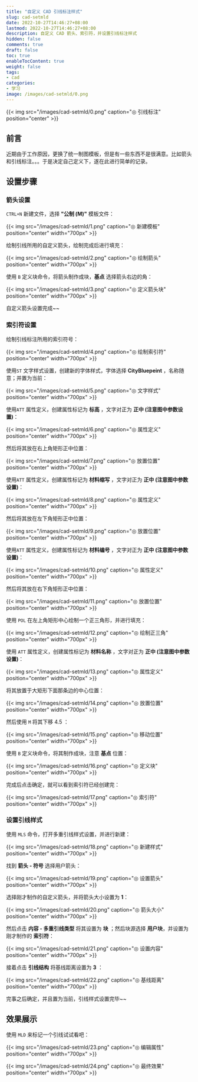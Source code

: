 ```yaml
---
title: "自定义 CAD 引线标注样式"
slug: cad-setmld
date: 2022-10-27T14:46:27+08:00
lastmod: 2022-10-27T14:46:27+08:00
description: 自定义 CAD 箭头、索引符，并设置引线标注样式
hidden: false
comments: true
draft: false
toc: true
enableTocContent: true
weight: false
tags:
- cad
categories:
- 学习
image: /images/cad-setmld/0.png
---
```


{{< img src="/images/cad-setmld/0.png" caption="◎ 引线标注" position="center" >}}

## 前言

近期由于工作原因，更换了统一制图模板，但是有一些东西不是很满意。比如箭头和引线标注。。。于是决定自己定义下，遂在此进行简单的记录。

<!--more-->

## 设置步骤

### 箭头设置

`CTRL+N` 新建文件，选择 **"公制 (M)"** 模板文件：

{{< img src="/images/cad-setmld/1.png" caption="◎ 新建模板" position="center" width="700px" >}}

绘制引线所用的自定义箭头，绘制完成后进行填充：

{{< img src="/images/cad-setmld/2.png" caption="◎ 绘制箭头" position="center" width="700px" >}}

使用 `B` 定义块命令，将箭头制作成块，**基点** 选择箭头右边的角：

{{< img src="/images/cad-setmld/3.png" caption="◎ 定义箭头块" position="center" width="700px" >}}

自定义箭头设置完成~~

### 索引符设置

绘制引线标注所用的索引符号：

{{< img src="/images/cad-setmld/4.png" caption="◎ 绘制索引符" position="center" width="700px" >}}

使用`ST` 文字样式设置，创建新的字体样式，字体选择 **CityBluepeint** ，名称随意；并置为当前：

{{< img src="/images/cad-setmld/5.png" caption="◎ 文字样式" position="center" width="700px" >}}

使用`ATT` 属性定义，创建属性标记为 **标高** ，文字对正为 **正中 (注意图中参数设置)**：

{{< img src="/images/cad-setmld/6.png" caption="◎ 属性定义" position="center" width="700px" >}}

然后将其放在右上角矩形正中位置：

{{< img src="/images/cad-setmld/7.png" caption="◎ 放置位置" position="center" width="700px" >}}

使用`ATT` 属性定义，创建属性标记为 **材料缩写** ，文字对正为 **正中 (注意图中参数设置)**：

{{< img src="/images/cad-setmld/8.png" caption="◎ 属性定义" position="center" width="700px" >}}

然后将其放在左下角矩形正中位置：

{{< img src="/images/cad-setmld/9.png" caption="◎ 放置位置" position="center" width="700px" >}}

使用`ATT` 属性定义，创建属性标记为 **材料编号** ，文字对正为 **正中 (注意图中参数设置)**：

{{< img src="/images/cad-setmld/10.png" caption="◎ 属性定义" position="center" width="700px" >}}

然后将其放在右下角矩形正中位置：

{{< img src="/images/cad-setmld/11.png" caption="◎ 放置位置" position="center" width="700px" >}}

使用 `POL` 在左上角矩形中心绘制一个正三角形，并进行填充：

{{< img src="/images/cad-setmld/12.png" caption="◎ 绘制正三角" position="center" width="700px" >}}

使用 `ATT` 属性定义，创建属性标记为 **材料名称** ，文字对正为 **正中 (注意图中参数设置)**：

{{< img src="/images/cad-setmld/13.png" caption="◎ 属性定义" position="center" width="700px" >}}

将其放置于大矩形下面那条边的中心位置：

{{< img src="/images/cad-setmld/14.png" caption="◎ 放置位置" position="center" width="700px" >}}

然后使用 `M` 将其下移 4.5 ：

{{< img src="/images/cad-setmld/15.png" caption="◎ 移动位置" position="center" width="700px" >}}

使用 `B` 定义块命令，将其制作成块，注意 **基点** 位置：

{{< img src="/images/cad-setmld/16.png" caption="◎ 定义块" position="center" width="700px" >}}

完成后点击确定，就可以看到索引符已经创建完：

{{< img src="/images/cad-setmld/17.png" caption="◎ 索引符" position="center" width="700px" >}}

### 设置引线样式

使用 `MLS` 命令，打开多重引线样式设置，并进行新建：

{{< img src="/images/cad-setmld/18.png" caption="◎ 新建样式" position="center" width="700px" >}}

找到 **箭头 - 符号** 选择用户箭头：

{{< img src="/images/cad-setmld/19.png" caption="◎ 设置箭头" position="center" width="700px" >}}

选择刚才制作的自定义箭头，并将箭头大小设置为 **1**：

{{< img src="/images/cad-setmld/20.png" caption="◎ 箭头大小" position="center" width="700px" >}}

然后点击 **内容 - 多重引线类型** 将其设置为 **块** ；然后块源选择 **用户块**，并设置为刚才制作的 **索引符**：

{{< img src="/images/cad-setmld/21.png" caption="◎ 设置内容" position="center" width="700px" >}}

接着点击 **引线结构** 将基线距离设置为 **3** ：

{{< img src="/images/cad-setmld/22.png" caption="◎ 基线距离" position="center" width="700px" >}}

完事之后确定，并且置为当前，引线样式设置完毕~~

## 效果展示

使用 `MLD` 来标记一个引线试试看吧：

{{< img src="/images/cad-setmld/23.png" caption="◎ 编辑属性" position="center" width="700px" >}}

{{< img src="/images/cad-setmld/24.png" caption="◎ 最终效果" position="center" width="700px" >}}